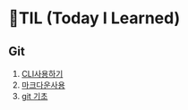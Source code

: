# **🌱TIL (Today I Learned)**



## 	Git

1. [CLI사용하기](./Startcamp/CLI.md)
1. [마크다운사용](Startcamp/마크다운.md)
1. [git 기초](Startcamp/git.md)
